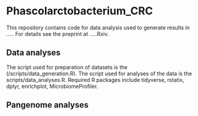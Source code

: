 # Phascolarctobacterium_CRC

This repository contains code for data analysis used to generate results in ..... For details see the preprint at .....Rxiv.

## Data analyses
The script used for preparation of datasets is the (/scripts/data_generation.R). The script used for analyses of the data is the scripts/data_analyses.R. Required R packages include tidyverse, rstatix, dplyr, enrichplot, MicrobiomeProfiler.

## Pangenome analyses
